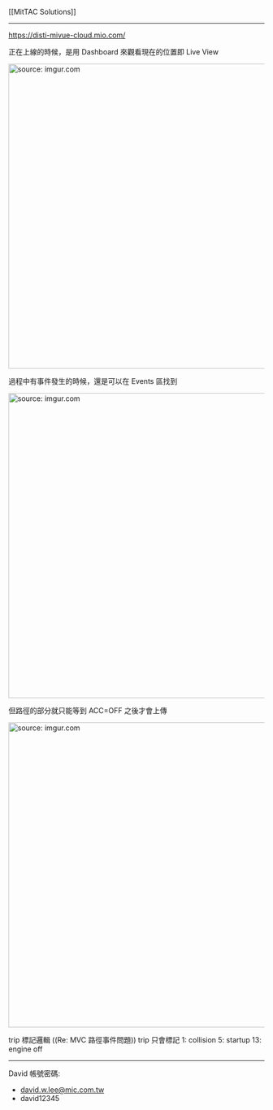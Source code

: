 [[MitTAC Solutions]]

--- 
 
https://disti-mivue-cloud.mio.com/

正在上線的時候，是用 Dashboard 來觀看現在的位置即 Live View

<a href="https://imgur.com/ysrC7Mf"><img src="https://i.imgur.com/ysrC7Mf.png" title="source: imgur.com" width="600px"/></a>

過程中有事件發生的時候，還是可以在 Events 區找到

<a href="https://imgur.com/A7qq0ho"><img src="https://i.imgur.com/A7qq0ho.png" title="source: imgur.com" width="600px"/></a>

但路徑的部分就只能等到 ACC=OFF 之後才會上傳

<a href="https://imgur.com/qw4JfDx"><img src="https://i.imgur.com/qw4JfDx.png" title="source: imgur.com" width="600px"/></a>

trip 標記邏輯 ((Re: MVC 路徑事件問題))
trip 只會標記
1: collision
5: startup
13: engine off

---

David 帳號密碼:
- david.w.lee@mic.com.tw
- david12345